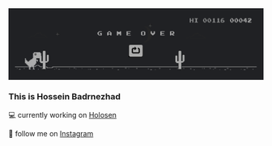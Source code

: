 
<img src="banner-github.png"  align="center" />


### This is Hossein Badrnezhad
💻 currently working on [Holosen](https://holosen.net)


🚀 follow me on [Instagram](https://www.instagram.com/nulldevelopr/)

<!--
**badrnezhad/badrnezhad** is a ✨ _special_ ✨ repository because its `README.md` (this file) appears on your GitHub profile.

Here are some ideas to get you started:

- 🔭 I’m currently working on ...
- 🌱 I’m currently learning ...
- 👯 I’m looking to collaborate on ...
- 🤔 I’m looking for help with ...
- 💬 Ask me about ...
- 📫 How to reach me: ...
- 😄 Pronouns: ...
- ⚡ Fun fact: ...
-->
